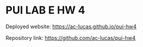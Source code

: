 # PUI LAB E HW 4

Deployed website: https://ac-lucas.github.io/pui-hw4

Repository link: https://github.com/ac-lucas/pui-hw4

